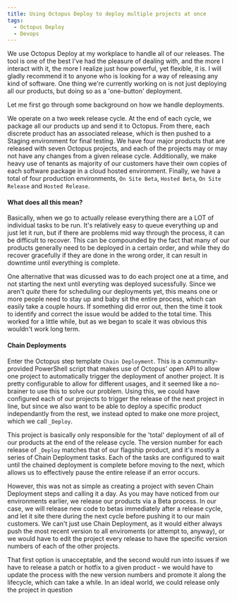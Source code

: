 ```yaml
---
title: Using Octopus Deploy to deploy multiple projects at once
tags:
  - Octopus Deploy
  - Devops
---
```


We use Octopus Deploy at my workplace to handle all of our releases. The tool is one of the best I've had the pleasure of dealing with, and the more I interact with it, the more I realize just how powerful, yet flexible, it is. I will gladly recommend it to anyone who is looking for a way of releasing any kind of software. One thing we're currently working on is not just deploying all our products, but doing so as a 'one-button' deployment.

Let me first go through some background on how we handle deployments.

We operate on a two week release cycle. At the end of each cycle, we package all our products up and send it to Octopus. From there, each discrete product has an associated release, which is then pushed to a Staging environment for final testing. We have four major products that are released with seven Octopus projects, and each of the projects may or may not have any changes from a given release cycle. Additionally, we make heavy use of tenants as majority of our customers have their own copies of each software package in a cloud hosted environment. Finally, we have a total of four production environments, `On Site Beta`, `Hosted Beta`, `On Site Release` and `Hosted Release`.

#### What does all this mean?
Basically, when we go to actually release everything there are a LOT of individual tasks to be run. It's relatively easy to queue everything up and just let it run, but if there are problems mid way through the process, it can be difficult to recover. This can be compounded by the fact that many of our products generally need to be deployed in a certain order, and while they do recover gracefully if they are done in the wrong order, it can result in downtime until everything is complete.

One alternative that was dicussed was to do each project one at a time, and not starting the next until everyting was deployed sucessfully. Since we aren't _quite_ there for scheduling our deployments yet, this means one or more people need to stay up and baby sit the entire process, which can easily take a couple hours. If something did error out, then the time it took to identify and correct the issue would be added to the total time. This worked for a little while, but as we began to scale it was obvious this wouldn't work long term.

#### Chain Deployments
Enter the Octopus step template `Chain Deployment`. This is a community-provided PowerShell script that makes use of Octopus' open API to allow one project to automatically trigger the deployment of another project. It is pretty configurable to allow for different usages, and it seemed like a no-brainer to use this to solve our problem. Using this, we could have configured each of our projects to trigger the release of the next project in line, but since we also want to be able to deploy a specific product independantly from the rest, we instead opted to make one more project, which we call `_Deploy`.

This project is basically only responsible for the 'total' deployment of all of our products at the end of the release cycle. The version number for each release of `_Deploy` matches that of our flagship product, and it's mostly a series of Chain Deployment tasks. Each of the tasks are configured to wait until the chained deployment is complete before moving to the next, which allows us to effectively pause the entire release if an error occurs.

However, this was not as simple as creating a project with seven Chain Deployment steps and calling it a day. As you may have noticed from our environments earlier, we release our products via a Beta process. In our case, we will release new code to betas immediately after a release cycle, and let it site there during the next cycle before pushing it to our main customers. We can't just use Chain Deployment, as it would either always push the most recent version to all enviroments (or attempt to, anyway), or we would have to edit the project every release to have the specific version numbers of each of the other projects.

That first option is unacceptable, and the second would run into issues if we have to release a patch or hotfix to a given product - we would have to update the process with the new version numbers and promote it along the lifecycle, which can take a while. In an ideal world, we could release only the project in question